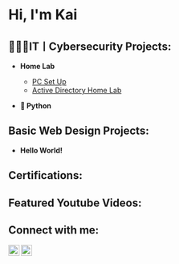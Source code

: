 <h1>Hi, I'm Kai </h1>

<h2>👩🏽‍💻ITㅣCybersecurity Projects:</h2>

- <b>Home Lab</b>
  - [PC Set Up](https://github.com/collectivelykinah/LABURL)
  - [Active Directory Home Lab](https://github.com/collectivelykinah/LABURL)
  
- <b> 🐍 Python</b>

<h2>Basic Web Design Projects:</h2>

- <b>Hello World!</b>

<h2>Certifications:</h2>

<h2> Featured Youtube Videos:</h2>
  
<h2> Connect with me:</h2>

[<img align="left" alt="YouTube Logo" width="22px" src="https://cdn.jsdelivr.net/npm/simple-icons@v3/icons/youtube.svg" />][youtube]
[<img align="left" alt="Instagram Logo" width="22px" src="https://cdn.jsdelivr.net/npm/simple-icons@v3/icons/instagram.svg" />][instagram]

[youtube]: https://www.youtube.com/collectivelykinah
[instagram]: https://www.instagram.com/collectivelykinah/







